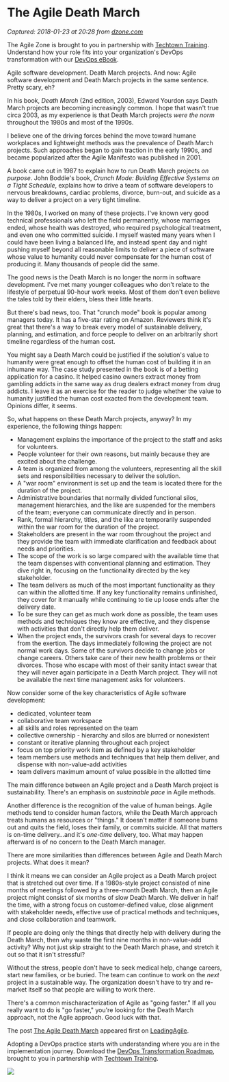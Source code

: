 # The Agile Death March

_Captured: 2018-01-23 at 20:28 from [dzone.com](https://dzone.com/articles/the-agile-death-march?edition=357100&utm_source=Daily%20Digest&utm_medium=email&utm_campaign=Daily%20Digest%202018-01-23)_

The Agile Zone is brought to you in partnership with [Techtown Training](https://dzone.com/go?i=266428&u=http%3A%2F%2Fwww.techtowntraining.com%2F). Understand how your role fits into your organization's DevOps transformation with our [DevOps eBook](https://dzone.com/go?i=266428&u=http%3A%2F%2Fpages.aspeinc.com%2Fdevops-enterprise-ebook.html%3Futm_source%3Ddzone%26utm_medium%3Dfooter%26utm_campaign%3Ddevebook).

Agile software development. Death March projects. And now: Agile software development and Death March projects in the same sentence. Pretty scary, eh?

In his book, _Death March_ (2nd edition, 2003), Edward Yourdon says Death March projects are becoming increasingly common. I hope that wasn't true circa 2003, as my experience is that Death March projects _were the norm_ throughout the 1980s and most of the 1990s.

I believe one of the driving forces behind the move toward humane workplaces and lightweight methods was the prevalence of Death March projects. Such approaches began to gain traction in the early 1990s, and became popularized after the Agile Manifesto was published in 2001.

A book came out in 1987 to explain how to run Death March projects _on purpose_. John Boddie's book, _Crunch Mode: Building Effective Systems on a Tight Schedule_, explains how to drive a team of software developers to nervous breakdowns, cardiac problems, divorce, burn-out, and suicide as a way to deliver a project on a very tight timeline.

In the 1980s, I worked on many of these projects. I've known very good technical professionals who left the field permanently, whose marriages ended, whose health was destroyed, who required psychological treatment, and even one who committed suicide. I myself wasted many years when I could have been living a balanced life, and instead spent day and night pushing myself beyond all reasonable limits to deliver a piece of software whose value to humanity could never compensate for the human cost of producing it. Many thousands of people did the same.

The good news is the Death March is no longer the norm in software development. I've met many younger colleagues who don't relate to the lifestyle of perpetual 90-hour work weeks. Most of them don't even believe the tales told by their elders, bless their little hearts.

But there's bad news, too. That "crunch mode" book is popular among managers today. It has a five-star rating on Amazon. Reviewers think it's great that there's a way to break every model of sustainable delivery, planning, and estimation, and force people to deliver on an arbitrarily short timeline regardless of the human cost.

You might say a Death March could be justified if the solution's value to humanity were great enough to offset the human cost of building it in an inhumane way. The case study presented in the book is of a betting application for a casino. It helped casino owners extract money from gambling addicts in the same way as drug dealers extract money from drug addicts. I leave it as an exercise for the reader to judge whether the value to humanity justified the human cost exacted from the development team. Opinions differ, it seems.

So, what happens on these Death March projects, anyway? In my experience, the following things happen:

  * Management explains the importance of the project to the staff and asks for volunteers.
  * People volunteer for their own reasons, but mainly because they are excited about the challenge.
  * A team is organized from among the volunteers, representing all the skill sets and responsibilities necessary to deliver the solution.
  * A "war room" environment is set up and the team is located there for the duration of the project.
  * Administrative boundaries that normally divided functional silos, management hierarchies, and the like are suspended for the members of the team; everyone can communicate directly and in person.
  * Rank, formal hierarchy, titles, and the like are temporarily suspended within the war room for the duration of the project.
  * Stakeholders are present in the war room throughout the project and they provide the team with immediate clarification and feedback about needs and priorities.
  * The scope of the work is so large compared with the available time that the team dispenses with conventional planning and estimation. They dive right in, focusing on the functionality directed by the key stakeholder.
  * The team delivers as much of the most important functionality as they can within the allotted time. If any key functionality remains unfinished, they cover for it manually while continuing to tie up loose ends after the delivery date.
  * To be sure they can get as much work done as possible, the team uses methods and techniques they know are effective, and they dispense with activities that don't directly help them deliver.
  * When the project ends, the survivors crash for several days to recover from the exertion. The days immediately following the project are not normal work days. Some of the survivors decide to change jobs or change careers. Others take care of their new health problems or their divorces. Those who escape with most of their sanity intact swear that they will never again participate in a Death March project. They will not be available the next time management asks for volunteers.

Now consider some of the key characteristics of Agile software development:

  * dedicated, volunteer team
  * collaborative team workspace
  * all skills and roles represented on the team
  * collective ownership - hierarchy and silos are blurred or nonexistent
  * constant or iterative planning throughout each project
  * focus on top priority work item as defined by a key stakeholder
  * team members use methods and techniques that help them deliver, and dispense with non-value-add activities
  * team delivers maximum amount of value possible in the allotted time

The main difference between an Agile project and a Death March project is sustainability. There's an emphasis on _sustainable pace_ in Agile methods.

Another difference is the recognition of the value of human beings. Agile methods tend to consider human factors, while the Death March approach treats humans as resources or "things." It doesn't matter if someone burns out and quits the field, loses their family, or commits suicide. All that matters is on-time delivery…and it's _one-time_ delivery, too. What may happen afterward is of no concern to the Death March manager.

There are more similarities than differences between Agile and Death March projects. What does it mean?

I think it means we can consider an Agile project as a Death March project that is stretched out over time. If a 1980s-style project consisted of nine months of meetings followed by a three-month Death March, then an Agile project might consist of six months of slow Death March. We deliver in half the time, with a strong focus on customer-defined value, close alignment with stakeholder needs, effective use of practical methods and techniques, and close collaboration and teamwork.

If people are doing only the things that directly help with delivery during the Death March, then why waste the first nine months in non-value-add activity? Why not just skip straight to the Death March phase, and stretch it out so that it isn't stressful?

Without the stress, people don't have to seek medical help, change careers, start new families, or be buried. The team can continue to work on the _next_ project in a sustainable way. The organization doesn't have to try and re-market itself so that people are willing to work there.

There's a common mischaracterization of Agile as "going faster." If all you really want to do is "go faster," you're looking for the Death March approach, not the Agile approach. Good luck with that.

The post [The Agile Death March](https://www.leadingagile.com/2018/01/the-agile-death-march/) appeared first on [LeadingAgile](https://www.leadingagile.com/).

Adopting a DevOps practice starts with understanding where you are in the implementation journey. Download the [DevOps Transformation Roadmap](https://dzone.com/go?i=266427&u=http%3A%2F%2Fpages.techtowntraining.com%2FDevOpsRoadmapDzone_DevOpsTransformationRoadmap.html%3Futm_source%3Ddzone%26utm_medium%3Dheader%26utm_campaign%3Ddevops-transformation), brought to you in partnership with [Techtown Training](https://dzone.com/go?i=266427&u=http%3A%2F%2Fwww.techtowntraining.com%2F).

![](https://dz2cdn1.dzone.com/storage/rc-covers/7391100-dzone-aicover.jpg)
